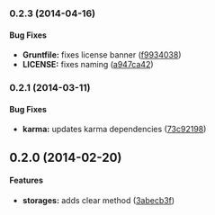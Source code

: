 <a name="0.2.3"></a>
### 0.2.3 (2014-04-16)


#### Bug Fixes

* **Gruntfile:** fixes license banner ([f9934038](https://github.com/sofa/sofa-storages/commit/f9934038a437841403edf33cfc11c58d71015c64))
* **LICENSE:** fixes naming ([a947ca42](https://github.com/sofa/sofa-storages/commit/a947ca422c1fc6a52d0fa38f99e8a941d41b79fd))


<a name="0.2.1"></a>
### 0.2.1 (2014-03-11)


#### Bug Fixes

* **karma:** updates karma dependencies ([73c92198](https://github.com/sofa/sofa-storages/commit/73c92198bddd224fee3dc15175d8142fbac61747))


<a name="0.2.0"></a>
## 0.2.0 (2014-02-20)


#### Features

* **storages:** adds clear method ([3abecb3f](https://github.com/sofa/sofa-storages/commit/3abecb3f20f58e084a07a8b158ca1ddf8cc8b443))


